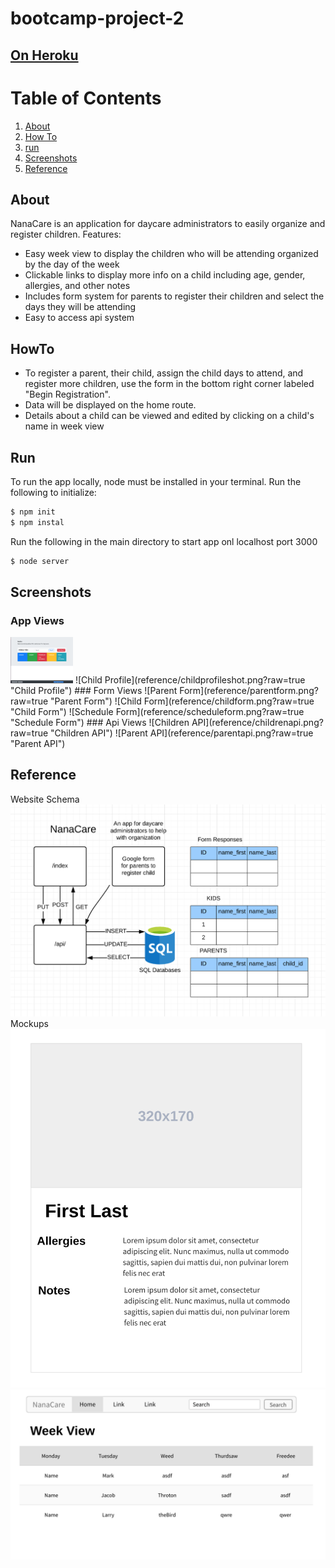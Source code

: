 # bootcamp-project-2
## [On Heroku](https://nana-care.herokuapp.com/)

# Table of Contents
1. [About](#about)
2. [How To](#howto)
3. [run](#run)
4. [Screenshots](#screenshots)
5. [Reference](#reference)

## About
NanaCare is an application for daycare administrators to easily organize and register children.
Features:
- Easy week view to display the children who will be attending organized by the day of the week
- Clickable links to display more info on a child including age, gender, allergies, and other notes
- Includes form system for parents to register their children and select the days they will be attending
- Easy to access api system

## HowTo
- To register a parent, their child, assign the child days to attend, and register more children, use the form in the bottom right corner labeled "Begin Registration".
- Data will be displayed on the home route.
- Details about a child can be viewed and edited by clicking on a child's name in week view

## Run
To run the app locally, node must be installed in your terminal.
Run the following to initialize:
``` bash
$ npm init
$ npm instal
```
Run the following in the main directory to start app onl localhost port 3000 
``` bash
$ node server
```
## Screenshots
### App Views
<img src="reference/weekviewshot.png" width="100">
![Child Profile](reference/childprofileshot.png?raw=true "Child Profile")
### Form Views
![Parent Form](reference/parentform.png?raw=true  "Parent Form")
![Child Form](reference/childform.png?raw=true  "Child Form")
![Schedule Form](reference/scheduleform.png?raw=true  "Schedule Form")
### Api Views
![Children API](reference/childrenapi.png?raw=true "Children API")
![Parent API](reference/parentapi.png?raw=true "Parent API")


## Reference
Website Schema
![Site Schema](reference/websiteSchema.png?raw=true "Website Schema")
Mockups
![Child Profile](reference/childProfile.png?raw=true "Child Profile")
![Week View](reference/weekView.png?raw=true "Week View")
